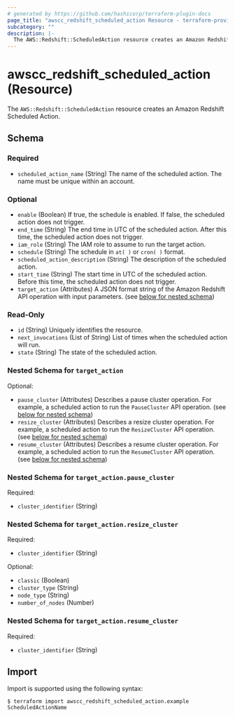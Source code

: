 ```yaml
---
# generated by https://github.com/hashicorp/terraform-plugin-docs
page_title: "awscc_redshift_scheduled_action Resource - terraform-provider-awscc"
subcategory: ""
description: |-
  The AWS::Redshift::ScheduledAction resource creates an Amazon Redshift Scheduled Action.
---
```


# awscc_redshift_scheduled_action (Resource)

The `AWS::Redshift::ScheduledAction` resource creates an Amazon Redshift Scheduled Action.



<!-- schema generated by tfplugindocs -->
## Schema

### Required

- `scheduled_action_name` (String) The name of the scheduled action. The name must be unique within an account.

### Optional

- `enable` (Boolean) If true, the schedule is enabled. If false, the scheduled action does not trigger.
- `end_time` (String) The end time in UTC of the scheduled action. After this time, the scheduled action does not trigger.
- `iam_role` (String) The IAM role to assume to run the target action.
- `schedule` (String) The schedule in `at( )` or `cron( )` format.
- `scheduled_action_description` (String) The description of the scheduled action.
- `start_time` (String) The start time in UTC of the scheduled action. Before this time, the scheduled action does not trigger.
- `target_action` (Attributes) A JSON format string of the Amazon Redshift API operation with input parameters. (see [below for nested schema](#nestedatt--target_action))

### Read-Only

- `id` (String) Uniquely identifies the resource.
- `next_invocations` (List of String) List of times when the scheduled action will run.
- `state` (String) The state of the scheduled action.

<a id="nestedatt--target_action"></a>
### Nested Schema for `target_action`

Optional:

- `pause_cluster` (Attributes) Describes a pause cluster operation. For example, a scheduled action to run the `PauseCluster` API operation. (see [below for nested schema](#nestedatt--target_action--pause_cluster))
- `resize_cluster` (Attributes) Describes a resize cluster operation. For example, a scheduled action to run the `ResizeCluster` API operation. (see [below for nested schema](#nestedatt--target_action--resize_cluster))
- `resume_cluster` (Attributes) Describes a resume cluster operation. For example, a scheduled action to run the `ResumeCluster` API operation. (see [below for nested schema](#nestedatt--target_action--resume_cluster))

<a id="nestedatt--target_action--pause_cluster"></a>
### Nested Schema for `target_action.pause_cluster`

Required:

- `cluster_identifier` (String)


<a id="nestedatt--target_action--resize_cluster"></a>
### Nested Schema for `target_action.resize_cluster`

Required:

- `cluster_identifier` (String)

Optional:

- `classic` (Boolean)
- `cluster_type` (String)
- `node_type` (String)
- `number_of_nodes` (Number)


<a id="nestedatt--target_action--resume_cluster"></a>
### Nested Schema for `target_action.resume_cluster`

Required:

- `cluster_identifier` (String)

## Import

Import is supported using the following syntax:

```shell
$ terraform import awscc_redshift_scheduled_action.example ScheduledActionName
```
